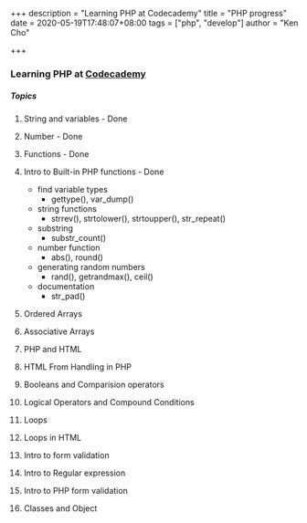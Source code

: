 +++
description = "Learning PHP at Codecademy"
title = "PHP progress"
date = 2020-05-19T17:48:07+08:00
tags = ["php", "develop"]
author = "Ken Cho"

+++
### Learning PHP at [Codecademy](https://www.codecademy.com/learn/learn-php)

##### Topics
1. String and variables - Done  
2. Number - Done  
3. Functions - Done  
4. Intro to Built-in PHP functions - Done  
    - find variable types  
        - gettype(), var_dump()  
    - string functions  
        - strrev(), strtolower(), strtoupper(), str_repeat()
    - substring  
        - substr_count()
    - number function  
        - abs(), round()
    - generating random numbers
        - rand(), getrandmax(), ceil()  
    - documentation  
        - str_pad()  


5. Ordered Arrays  
6. Associative Arrays  
7. PHP and HTML  
8. HTML From Handling in PHP  
9. Booleans and Comparision operators  
10. Logical Operators and Compound Conditions  
11. Loops  
12. Loops in HTML  
13. Intro to form validation  
14. Intro to Regular expression  
15. Intro to PHP form validation  
16. Classes and Object  


